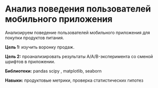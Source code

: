 # Анализ поведения пользователей мобильного приложения 
Анализируем поведение пользователей мобильного приложения для покупки продуктов питания.

**Цель 1:** изучить воронку продаж.

**Цель 2:** проанализировать результаты A/A/B-эксперимента со сменой шрифтов в приложении.

**Библиотеки:** pandas  scipy , matplotlib, seaborn

**Навыки:** продуктовые метрики,  проверка статистических гипотез

